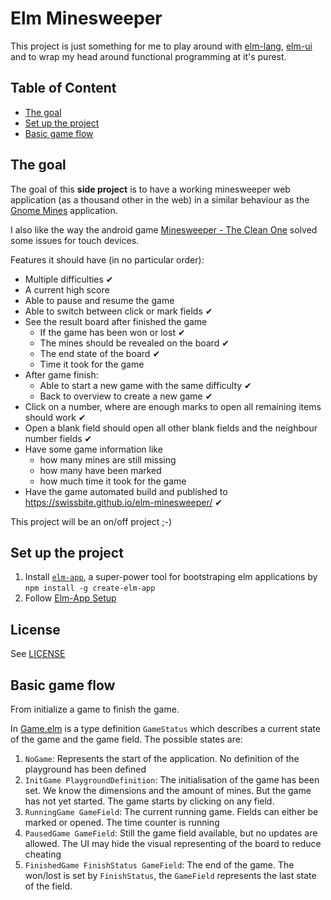 # Elm Minesweeper

This project is just something for me to play around 
with [elm-lang](https://elm-lang.org/), [elm-ui](https://github.com/mdgriffith/elm-ui) 
and to wrap my head around functional programming at it's purest.

## Table of Content
- [The goal](#the-goal)
- [Set up the project](#set-up-the-project)
- [Basic game flow](#basic-game-flow)

## The goal
The goal of this **side project** is to have a working minesweeper web application (as a thousand other in the web)
in a similar behaviour as the [Gnome Mines](https://wiki.gnome.org/Apps/Mines) application.

I also like the way the android game 
[Minesweeper - The Clean One](https://play.google.com/store/apps/details?id=ee.dustland.android.minesweeper) 
solved some issues for touch devices.

Features it should have (in no particular order):

- Multiple difficulties ✔
- A current high score
- Able to pause and resume the game
- Able to switch between click or mark fields ✔
- See the result board after finished the game
  - If the game has been won or lost ✔
  - The mines should be revealed on the board ✔
  - The end state of the board ✔
  - Time it took for the game
- After game finish:
   - Able to start a new game with the same difficulty ✔
   - Back to overview to create a new game ✔
- Click on a number, where are enough marks to open all remaining items should work ✔
- Open a blank field should open all other blank fields and the neighbour number fields ✔
- Have some game information like
  - how many mines are still missing
  - how many have been marked
  - how much time it took for the game
- Have the game automated build and published to https://swissbite.github.io/elm-minesweeper/ ✔

This project will be an on/off project ;-)


## Set up the project

1. Install [`elm-app`](https://github.com/halfzebra/create-elm-app), a super-power tool for 
   bootstraping elm applications by `npm install -g create-elm-app`
2. Follow [Elm-App Setup](Elm-App%20Setup.md)

## License
See [LICENSE](LICENSE)

## Basic game flow
From initialize a game to finish the game.

In [Game.elm](src/Game.elm) is a type definition `GameStatus` which describes a current state of the 
game and the game field. The possible states are:

1. `NoGame`: Represents the start of the application. No definition of the playground has been defined
2. `InitGame PlaygroundDefinition`: The initialisation of the game has been set. We know the dimensions and
   the amount of mines. But the game has not yet started. The game starts by clicking on any field.
3. `RunningGame GameField`: The current running game. Fields can either be marked or opened. The time counter is running
4. `PausedGame GameField`: Still the game field available, but no updates are allowed. 
   The UI may hide the visual representing of the board to reduce cheating
5. `FinishedGame FinishStatus GameField`: The end of the game. The won/lost is set by `FinishStatus`, the `GameField` 
   represents the last state of the field. 
